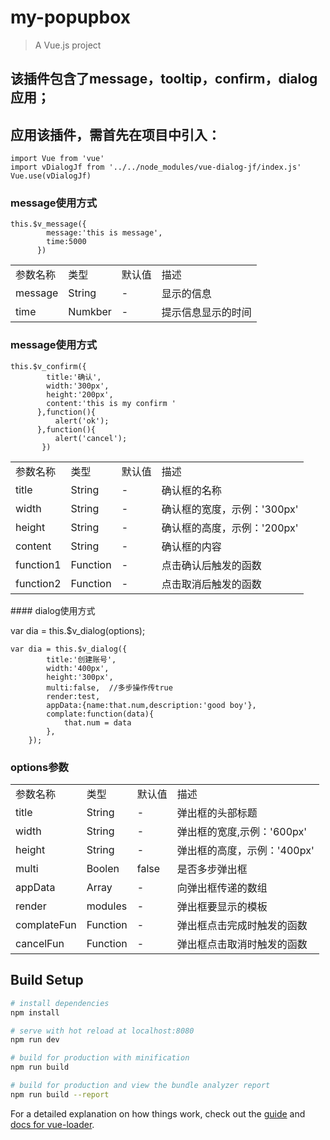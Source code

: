 # my-popupbox

> A Vue.js project
## 该插件包含了message，tooltip，confirm，dialog应用；
## 应用该插件，需首先在项目中引入：
```
import Vue from 'vue'
import vDialogJf from '../../node_modules/vue-dialog-jf/index.js'
Vue.use(vDialogJf)
```
### message使用方式
```
this.$v_message({
        message:'this is message',
        time:5000
      })
```
<table>
    <tr>
    <td>参数名称</td>
      <td>类型</td>
      <td>默认值</td>
      <td>描述</td>
  </tr>
   <tr>
    <td>message</td>
      <td>String</td>
      <td>-</td>
      <td>显示的信息</td>
  </tr>
    <tr>
    <td>time</td>
      <td>Numkber</td>
      <td>-</td>
      <td>提示信息显示的时间</td>
  </tr>
  </table>
  
### message使用方式
```
this.$v_confirm({
        title:'确认',
        width:'300px',
        height:'200px',
        content:'this is my confirm '
      },function(){
          alert('ok');
      },function(){
          alert('cancel');
       })
```
<table>
  <tr>
      <td>参数名称 </td>
      <td>类型 </td>
      <td>默认值 </td>
      <td>描述 </td>
    </tr>
  <tr>
      <td>title </td>
      <td>String </td>
      <td>- </td>
      <td>确认框的名称 </td>
    </tr>
   <tr>
      <td>width </td>
      <td>String </td>
      <td>- </td>
      <td>确认框的宽度，示例：'300px' </td>
    </tr>
   <tr>
      <td>height </td>
      <td>String </td>
      <td>- </td>
      <td>确认框的高度，示例：'200px' </td>
    </tr>
   <tr>
      <td>content </td>
      <td>String </td>
      <td>- </td>
      <td>确认框的内容 </td>
    </tr>
   <tr>
      <td>function1 </td>
      <td>Function </td>
      <td>- </td>
      <td>点击确认后触发的函数 </td>
    </tr>
  <tr>
      <td>function2 </td>
      <td>Function </td>
      <td>- </td>
      <td>点击取消后触发的函数 </td>
    </tr>
  </table>
#### dialog使用方式

var dia = this.$v_dialog(options);

```
var dia = this.$v_dialog({
        title:'创建账号',
        width:'400px',
        height:'300px',
        multi:false,  //多步操作传true
        render:test,
        appData:{name:that.num,description:'good boy'},
        complate:function(data){
            that.num = data
        },
    }); 
```
### options参数
<table>
  <tr>
    <td>参数名称</td>
    <td>类型</td>
    <td>默认值</td>
    <td>描述</td>
  </tr>
  <tr>
    <td>title</td>
    <td>String</td>
    <td>-</td>
    <td>弹出框的头部标题</td>
  </tr>
  <tr>
    <td>width</td>
    <td>String</td>
    <td>-</td>
    <td>弹出框的宽度,示例：'600px'</td>
  </tr>
  <tr>
    <td>height</td>
    <td>String</td>
    <td>-</td>
    <td>弹出框的高度，示例：'400px'</td>
  </tr>
  <tr>
    <td>multi</td>
    <td>Boolen</td>
    <td>false</td>
    <td>是否多步弹出框</td>
  </tr>
   <tr>
    <td>appData</td>
    <td>Array</td>
    <td>-</td>
    <td>向弹出框传递的数组</td>
  </tr>
  <tr>
    <td>render</td>
    <td>modules</td>
    <td>-</td>
    <td>弹出框要显示的模板</td>
  </tr>
   <tr>
    <td>complateFun</td>
    <td>Function</td>
    <td>-</td>
    <td>弹出框点击完成时触发的函数</td>
  </tr>
  <tr>
    <td>cancelFun</td>
    <td>Function</td>
    <td>-</td>
    <td>弹出框点击取消时触发的函数</td>
  </tr>
 <table>

## Build Setup

``` bash
# install dependencies
npm install

# serve with hot reload at localhost:8080
npm run dev

# build for production with minification
npm run build

# build for production and view the bundle analyzer report
npm run build --report
```

For a detailed explanation on how things work, check out the [guide](http://vuejs-templates.github.io/webpack/) and [docs for vue-loader](http://vuejs.github.io/vue-loader).
